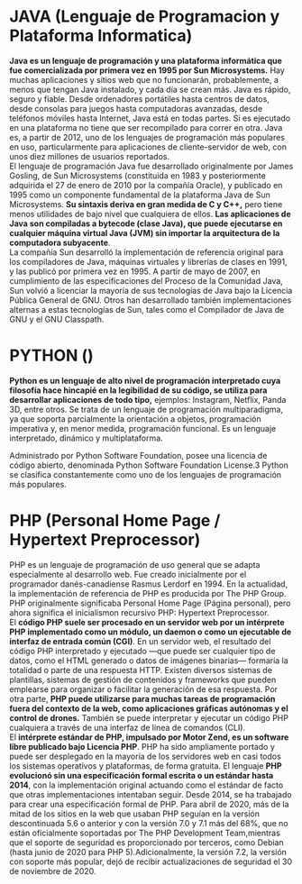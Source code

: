 # JAVA (Lenguaje de Programacion y Plataforma Informatica)
**Java es un lenguaje de programación y una plataforma informática que fue comercializada por primera vez en 1995 por Sun Microsystems.** Hay muchas aplicaciones y sitios web que no funcionarán, probablemente, a menos que tengan Java instalado, y cada día se crean más. Java es rápido, seguro y fiable. Desde ordenadores portátiles hasta centros de datos, desde consolas para juegos hasta computadoras avanzadas, desde teléfonos móviles hasta Internet, Java está en todas partes. Si es ejecutado en una plataforma no tiene que ser recompilado para correr en otra. Java es, a partir de 2012, uno de los lenguajes de programación más populares en uso, particularmente para aplicaciones de cliente-servidor de web, con unos diez millones de usuarios reportados.   
El lenguaje de programación Java fue desarrollado originalmente por James Gosling, de Sun Microsystems (constituida en 1983 y posteriormente adquirida el 27 de enero de 2010 por la compañía Oracle), y publicado en 1995 como un componente fundamental de la plataforma Java de Sun Microsystems. **Su sintaxis deriva en gran medida de C y C++,** pero tiene menos utilidades de bajo nivel que cualquiera de ellos. **Las aplicaciones de Java son compiladas a bytecode (clase Java), que puede ejecutarse en cualquier máquina virtual Java (JVM) sin importar la arquitectura de la computadora subyacente**.  
La compañía Sun desarrolló la implementación de referencia original para los compiladores de Java, máquinas virtuales y librerías de clases en 1991, y las publicó por primera vez en 1995. A partir de mayo de 2007, en cumplimiento de las especificaciones del Proceso de la Comunidad Java, Sun volvió a licenciar la mayoría de sus tecnologías de Java bajo la Licencia Pública General de GNU. Otros han desarrollado también implementaciones alternas a estas tecnologías de Sun, tales como el Compilador de Java de GNU y el GNU Classpath.

# PYTHON ()
**Python es un lenguaje de alto nivel de programación interpretado cuya filosofía hace hincapié en la legibilidad de su código, se utiliza para desarrollar aplicaciones de todo tipo,** ejemplos: Instagram, Netflix, Panda 3D, entre otros. Se trata de un lenguaje de programación multiparadigma, ya que soporta parcialmente la orientación a objetos, programación imperativa y, en menor medida, programación funcional. Es un lenguaje interpretado, dinámico y multiplataforma.

Administrado por Python Software Foundation, posee una licencia de código abierto, denominada Python Software Foundation License.3​ Python se clasifica constantemente como uno de los lenguajes de programación más populares. 

# PHP (Personal Home Page / Hypertext Preprocessor)

PHP es un lenguaje de programación de uso general que se adapta especialmente al desarrollo web. Fue creado inicialmente por el programador danés-canadiense Rasmus Lerdorf en 1994. En la actualidad, la implementación de referencia de PHP es producida por The PHP Group.​ PHP originalmente significaba Personal Home Page (Página personal), pero ahora significa el inicialismon recursivo PHP: Hypertext Preprocessor.   
El **código PHP suele ser procesado en un servidor web por un intérprete PHP implementado como un módulo, un daemon o como un ejecutable de interfaz de entrada común (CGI)**. En un servidor web, el resultado del código PHP interpretado y ejecutado —que puede ser cualquier tipo de datos, como el HTML generado o datos de imágenes binarias— formaría la totalidad o parte de una respuesta HTTP. Existen diversos sistemas de plantillas, sistemas de gestión de contenidos y frameworks que pueden emplearse para organizar o facilitar la generación de esa respuesta. Por otra parte, **PHP puede utilizarse para muchas tareas de programación fuera del contexto de la web, como aplicaciones gráficas autónomas y el control de drones.** También se puede interpretar y ejecutar un código PHP cualquiera a través de una interfaz de línea de comandos (CLI).   
El **intérprete estándar de PHP, impulsado por Motor Zend, es un software libre publicado bajo Licencia PHP**. PHP ha sido ampliamente portado y puede ser desplegado en la mayoría de los servidores web en casi todos los sistemas operativos y plataformas, de forma gratuita.
El lenguaje **PHP evolucionó sin una especificación formal escrita o un estándar hasta 2014**, con la implementación original actuando como el estándar de facto que otras implementaciones intentaban seguir. Desde 2014, se ha trabajado para crear una especificación formal de PHP.
Para abril de 2020, más de la mitad de los sitios en la web que usaban PHP seguían en la versión descontinuada 5.6 o anterior y con la versión 7.0 y 7.1 más del 68%, que no están oficialmente soportadas por The PHP Development Team,mientras que el soporte de seguridad es proporcionado por terceros, como Debian (hasta junio de 2020 para PHP 5).Adicionalmente, la versión 7.2, la versión con soporte más popular, dejó de recibir actualizaciones de seguridad el 30 de noviembre de 2020.